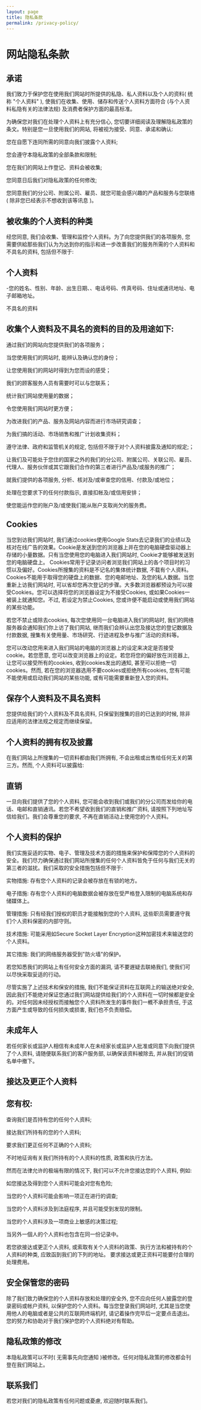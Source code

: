 ```yaml
---
layout: page
title: 隐私条款
permalink: /privacy-policy/
---
```


# 网站隐私条款

## 承诺

我们致力于保护您在使用我们网站时所提供的私隐、私人资料以及个人的资料( 统称 "个人资料" ), 使我们在收集、使用、储存和传送个人资料方面符合 (与个人资料私隐有关的法律法规) 及消费者保护方面的最高标准。

为确保您对我们在处理个人资料上有充分信心, 您切要详细阅读及理解隐私政策的条文。特别是您一旦使用我们的网站, 将被视为接受、同意、承诺和确认:

您在自愿下连同所需的同意向我们披露个人资料;

您会遵守本隐私政策的全部条款和限制;

您在我们的网站上作登记、资料会被收集;

您同意日后我们对隐私政策的任何修改;

您同意我们的分公司、附属公司、雇员、就您可能会感兴趣的产品和服务与您联络( 除非您已经表示不想收到该等讯息 )。

## 被收集的个人资料的种类

经您同意, 我们会收集、管理和监控个人资料。为了向您提供我们的各项服务, 您需要供給那些我们认为为达到你的指示和进一步改善我们的服务所需的个人资料和不具名的资料, 包括但不限于:

## 个人资料

-您的姓名、性别、年龄、出生日期、、电话号码、传真号码、住址或通讯地址、电子邮箱地址。

不具名的资料

## 收集个人资料及不具名的资料的目的及用途如下:

通过我们的网站向您提供我们的各项服务；

当您使用我们的网站时, 能辨认及确认您的身份；

让您使用我们的网站时得到为您而设的感受；

我们的顾客服务人员有需要时可以与您联系；

统计我们网站使用量的数据；

令您使用我们网站时更方便；

为改进我们的产品、服务及网站内容而进行市场研究调查；

为我们搞的活动、市场销售和推广计划收集资料；

遵守法律、政府和监管机关的规定, 包括但不限于对个人资料披露及通知的规定;；

让我们及可能处于您住的国家之外的我们的分公司、附属公司、关联公司、雇员、代理人、服务伙伴或其它跟我们合作的第三者进行产品及/或服务的推广；

就我们提供的各项服务, 分析、核对及/或审查您的信用、付款及/或地位；

处理在您要求下的任何付款指示, 直接扣帐及/或信用安排；

使您能运作您的账户及/或使我们能从账户支取尚欠的服务费。

## Cookies

当您到访我们网站时, 我们通过cookies使用Google Stats去记录我们的业绩以及核对在线广告的效果。Cookie是发送到您的浏览器上并在您的电脑硬盘驱动器上存储的小量数据。只有当您使用您的电脑进入我们网站时, Cookie才能够被发送到您的电脑硬盘上。 Cookies常用于记录访问者浏览我们网站上的各个项目时的习惯以及偏好。Cookies所搜集的资料是不记名的集体统计数据, 不载有个人资料。Cookies不能用于取得您的硬盘上的数据、您的电邮地址、及您的私人数据。当您重新上访我们网站时, 可以省却您再次登记的步骤。大多数浏览器都预设为可以接受Cookies。您可以选择将您的浏览器设定为不接受Cookies, 或如果Cookies一被装上就通知您。不过, 若设定为禁止Cookies, 您或许便不能启动或使用我们网站的某些功能。

若您不禁止或除去cookies, 每次您使用同一台电脑进入我们的网站时, 我们的网络服务器会通知我们你上访了我们网站, 继而我们会辨认出您及接达您的登记数据及付款数据, 搜集有关使用量、巿场研究、行迹进程及参与推广活动的资料等。

您可以改动您用来进入我们网站的电脑的浏览器上的设定来决定是否接受cookie。若您愿意, 您可以改变浏览器上的设定。若您将您的偏好放在浏览器上, 让您可以接受所有的cookies, 收到cookies发出的通知, 甚至可以拒绝一切cookies。然而, 若在您的浏览器选用不要cookies或拒绝所有cookies, 您有可能不能使用或启动我们网站的某些功能, 或有可能需要重新登入您的资料。

## 保存个人资料及不具名资料

您提供给我们的个人资料及不具名资料, 只保留到搜集的目的已达到的时候, 除非应适用的法律法规之规定而继续保留。
## 个人资料的拥有权及披露

在我们网站上所搜集的一切资料都由我们所拥有, 不会出租或出售给任何无关的第三方。然而, 个人资料可以披露给:
## 直销

一旦向我们提供了您的个人资料, 您可能会收到我们或我们的分公司而发给你的电话、电邮和直销通讯。若您不希望收到我们的直销和推广资料, 请按照下列地址写信给我们。我们会尊重您的要求, 不再在直销活动上使用您的个人资料。
## 个人资料的保护

我们实施妥适的实物、电子、管理及技术方面的措施来保护和保障您的个人资料的安全。我们尽力确保通过我们网站所搜集的任何个人资料皆免于任何与我们无关的第三者的滋扰。我们采取的安全措施包括但不限于:

实物措施: 存有您个人资料的记录会被存放在有锁的地方。

电子措施: 存有您个人资料的电脑数据会被存放在受严格登入限制的电脑系统和存储媒体上。

管理措施: 只有经我们授权的职员才能接触到您的个人资料, 这些职员需要遵守我们个人资料保密的内部守则。

技术措施: 可能采用如Secure Socket Layer Encryption这种加密技术来输送您的个人资料。

其它措施: 我们的网络服务器受到"防火墙"的保护。

若您知悉我们的网站上有任何安全方面的漏洞, 请不要遟疑去联絡我们, 使我们可以尽快采取妥适的行动。

尽管实施了上述技术和保安的措施, 我们不能保证资料在互联网上的输送绝对安全, 因此我们不能绝对保证您通过我们网站提供给我们的个人资料在一切时候都是安全的。对任何因未经授权而接触您个人资料所发生的事件我们一槪不承担责任, 于这方面产生或导致的任何损失或损害, 我们也不负责赔偿。

## 未成年人

若任何家长或监护人相信有未成年人在未经家长或监护人批准或同意下向我们提供了个人资料, 请随便联系我们的客户服务部, 以确保该资料被除去, 并从我们的促销名单中撤下。

## 接达及更正个人资料

## 您有权:

查询我们是否持有您的任何个人资料;

接达我们所持有的您的个人资料;

要求我们更正任何不正确的个人资料;

不时地征询有关我们所持有的个人资料的性质, 政策和执行方法。

然而在法律允许的极端有限的情况下, 我们可以不允许您接达您的个人资料, 例如:

如您接达及得到您个人资料可能会对您有危险;

当您的个人资料可能会影响一项正在进行的调查;

当您的个人资料涉及到法庭程序, 并且可能受到发现的限制。

当您的个人资料涉及一项商业上敏感的决策过程;

当另外一個人的个人资料也包含在同一份记录中。

若您欲接达或更正个人资料, 或索取有关个人资料的政策、执行方法和被持有的个人资料的种类, 应致函到我们的下列的地址。 要求接达或更正资料可能要付合理的处理费用。

## 安全保管您的密码

除了我们致力确保您的个人资料存放和处理的安全外, 您不应向任何人披露您的登录密码或帐户资料, 以保护您的个人资料。每当您登录我们网站时, 尤其是当您使用他人的电脑或者是公共的互联网终端机时, 请记着操作完毕后一定要点击退出。您的努力和协助对于我们保护您的个人资料绝对有帮助。

## 隐私政策的修改

本隐私政策可以不时( 无需事先向您通知 )被修改。任何对隐私政策的修改都会刊登在我们网站上。

## 联系我们

若您对我们的隐私政策有任何问题或憂慮, 欢迎随时联系我们。